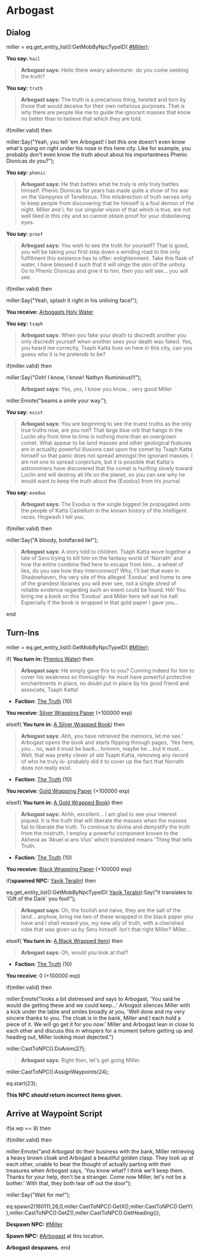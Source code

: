 # Arbogast
## Dialog

miller = eq.get_entity_list():GetMobByNpcTypeID( [\#Miller](/npc/160376));



**You say:** `hail`



>**Arbogast says:** Hello there weary adventurer. do you come seeking the truth?

**You say:** `truth`



>**Arbogast says:** The truth is a precarious thing, twisted and torn by those that would deceive for their own nefarious purposes.  That is why there are people like me to guide the ignorant masses that know no better than to believe that which they are told.


if(miller.valid) then



miller:Say("Yeah, you tell 'em Arbogast!  I bet this one doesn't even know what's going on right under his nose in this here city.  Like for example, you probably don't even know the truth about about his importantness Phenic Dionicas do you?");


**You say:** `phenic`



>**Arbogast says:** He that battles what he truly is only truly battles himself.  Phenic Dionicas for years has made quite a show of his war on the Vampyres of Tenebrous.  This misdirection of truth serves only to keep people from discovering that he himself is a foul demon of the night.  Miller and I, for our singular vision of that which is true, are not well liked in this city and so cannot obtain proof for your disbelieving eyes.

**You say:** `proof`



>**Arbogast says:** You wish to see the truth for yourself?  That is good, you will be taking your first step down a winding road to the only fulfillment this existence has to offer: enlightenment.  Take this flask of water, I have blessed it such that it will singe the skin of the unholy.  Go to Phenic Dionicas and give it to him, then you will see... you will see.


if(miller.valid) then



miller:Say("Yeah, splash it right in his unliving face!");



**You receive:**  [Arbogasts Holy Water](/item/29899)

**You say:** `tsaph`



>**Arbogast says:** When you fake your death to discredit another you only discredit yourself when another sees your death was faked.  Yes, you heard me correctly, Tsaph Katta lives on here in this city, can you guess who it is he pretends to be?


if(miller.valid) then



miller:Say("Ooh! I know, I know!  Nathyn Illuminious!!!");



>**Arbogast says:** Yes, yes, I know you know... very good Miller



miller:Emote("beams a smile your way.");


**You say:** `exist`



>**Arbogast says:** You are beginning to see the truest truths as the only true truths now, are you not? That large blue orb that hangs in the Luclin sky from time to time is nothing more than an overgrown comet. What appear to be land masses and other geological features are in actuality powerful illusions cast upon the comet by Tsaph Katta himself so that panic does not spread amongst the ignorant masses. I am not one to spread conjecture, but it is possible that Katta's astronomers have discovered that the comet is hurtling slowly toward Luclin and will destroy all life on the planet, so you can see why he would want to keep the truth about the [Exodus] from his journal.

**You say:** `exodus`



>**Arbogast says:** The Exodus is the single biggest lie propagated onto the people of Katta Castellum in the known history of the intelligent races. Hogwash I tell you.


if(miller.valid) then



miller:Say("A bloody, boldfaced lie!");



>**Arbogast says:** A story told to children. Tsaph Katta wove together a tale of Seru trying to kill him on the fantasy world of 'Norrath' and how the entire combine fled here to escape from him... a wheel of lies, do you see how they interconnect? Why, I'll bet that even in Shadowhaven, the very site of this alleged 'Exodus' and home to one of the grandest libraries you will ever see, not a single shred of reliable evidence regarding such an event could be found. HA! You bring me a book on this 'Exodus' and Miller here will eat his hat! Especially if the book is wrapped in that gold paper I gave you...

end

## Turn-Ins



miller = eq.get_entity_list():GetMobByNpcTypeID( [\#Miller](/npc/160376));



if( **You turn in:** [Phenics Water](/item/29898)) then


>**Arbogast says:** He simply gave this to you?  Cunning indeed for him to cover his weakness so thoroughly- he must have powerful protective enchantments in place, no doubt put in place by his good friend and associate, Tsaph Katta!


* __Faction:__ [The Truth](/faction/1577) (10)


 **You receive:**  [Silver Wrapping Paper](/item/17516) (+100000 exp)

elseif( **You turn in:** [A Silver Wrapped Book](/item/29692)) then


>**Arbogast says:** Ahh, you have retrieved the memoirs, let me see.' Arbogast opens the book and starts flipping through pages, 'Yes here, you... no, wait it must be back... hrmmm, maybe he... but it must... Well, that was pretty clever of old Tsaph Katta, removing any record of who he truly is- probably did it to cover up the fact that Norrath does not really exist.


* __Faction:__ [The Truth](/faction/1577) (10)


 **You receive:**  [Gold Wrapping Paper](/item/17517) (+100000 exp)

elseif( **You turn in:** [A Gold Wrapped Book](/item/29694)) then


>**Arbogast says:** Ahhh, excellent... I am glad to see your interest piqued. It is the truth that will liberate the masses when the masses fail to liberate the truth. To continue to divine and demystify the truth from the mistruth, I employ a powerful component known to the Akheva as 'Akuel xi ans Vius' which translated means 'Thing that tells Truth.


* __Faction:__ [The Truth](/faction/1577) (10)


 **You receive:**  [Black Wrapping Paper](/item/17518) (+100000 exp)


if(**spawned NPC:**  [Yavik Teralin](/npc/160226)) then



eq.get_entity_list():GetMobByNpcTypeID( [Yavik Teralin](/npc/160226)):Say("It translates to 'Gift of the Dark' you fool!");



>**Arbogast says:** Oh, the foolish and naive, they are the salt of the land... anyhow, bring me two of these wrapped in the black paper you have and I shall reward you, my new ally of truth, with a cherished robe that was given us by Seru himself. Isn't that right Miller? Miller...


elseif( **You turn in:** [A Black Wrapped Item](/item/29695)) then 


>**Arbogast says:** Oh, would you look at that?


* __Faction:__ [The Truth](/faction/1577) (10)


 **You receive:** 0 (+100000 exp)


if(miller.valid) then



miller:Emote("looks a bit distressed and says to Arbogast, 'You said he would die getting these and we could keep...' Arbogast silences Miller with a kick under the table and smiles broadly at you, 'Well done and my very sincere thanks to you. The cloak is in the bank, Miller and I each hold a piece of it. We will go get it for you now.' Miller and Arbogast lean in close to each other and discuss this in whispers for a moment before getting up and heading out, Miller looking most dejected.")



miller:CastToNPC():DoAnim(27);



>**Arbogast says:** Right then, let's get going Miller.



miller:CastToNPC():AssignWaypoints(24);



eq.start(23);

**This NPC *should* return incorrect items given.**

## Arrive at Waypoint Script

if(e.wp == 9) then


if(miller.valid) then



miller:Emote("and Arbogast do their business with the bank, Miller retrieving a heavy brown cloak and Arbogast a beautiful golden clasp. They look up at each other, unable to bear the thought of actually parting with their treasures when Arbogast says, 'You know what? I think we'll keep them. Thanks for your help, don't be a stranger. Come now Miller, let's not be a bother.' With that, they both tear off out the door");



miller:Say("Wait for me!");



eq.spawn2(160111,26,0,miller:CastToNPC():GetX(),miller:CastToNPC():GetY(),miller:CastToNPC():GetZ(),miller:CastToNPC():GetHeading());



**Despawn NPC:**  [\#Miller](/npc/160376)



**Spawn NPC:**  [\#Arbogast](/npc/160004) at this location.


**Arbogast despawns.**
end

